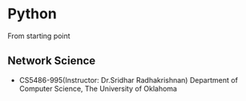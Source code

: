 # Python
From starting point

## Network Science

* CS5486-995(Instructor: Dr.Sridhar Radhakrishnan) Department of Computer Science, The University of Oklahoma
